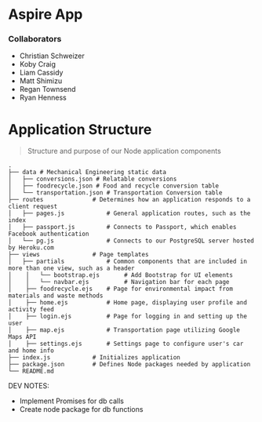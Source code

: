 # Aspire App

### Collaborators
* Christian Schweizer
* Koby Craig
* Liam Cassidy
* Matt Shimizu
* Regan Townsend
* Ryan Henness

Application Structure
=================

> Structure and purpose of our Node application components

    .
    ├── data # Mechanical Engineering static data
    │   ├── conversions.json # Relatable conversions
    │   ├── foodrecycle.json # Food and recycle conversion table
    │   └── transportation.json # Transportation Conversion table
    ├── routes              # Determines how an application responds to a client request
    │   ├── pages.js            # General application routes, such as the index 
    │	├── passport.js         # Connects to Passport, which enables Facebook authentication   
    │   └── pg.js               # Connects to our PostgreSQL server hosted by Heroku.com
    ├── views               # Page templates 
    │   ├── partials            # Common components that are included in more than one view, such as a header 
    │    │   └── bootstrap.ejs       # Add Bootstrap for UI elements
    │    │   └── navbar.ejs          # Navigation bar for each page
    │    ├── foodrecycle.ejs    # Page for environmental impact from materials and waste methods
    │    ├── home.ejs           # Home page, displaying user profile and activity feed
    │    ├── login.ejs          # Page for logging in and setting up the user
    │    ├── map.ejs            # Transportation page utilizing Google Maps API
    │    ├── settings.ejs       # Settings page to configure user's car and home info
    ├── index.js            # Initializes application      
    ├── package.json        # Defines Node packages needed by application
    └── README.md           


DEV NOTES:
- Implement Promises for db calls
- Create node package for db functions
